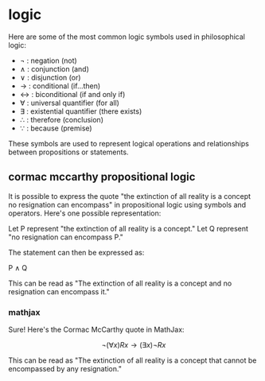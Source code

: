 # logic

Here are some of the most common logic symbols used in philosophical logic:

- $\neg$ : negation (not)
- $\land$ : conjunction (and)
- $\lor$ : disjunction (or)
- $\rightarrow$ : conditional (if...then)
- $\leftrightarrow$ : biconditional (if and only if)
- $\forall$ : universal quantifier (for all)
- $\exists$ : existential quantifier (there exists)
- $\therefore$ : therefore (conclusion)
- $\because$ : because (premise)

These symbols are used to represent logical operations and relationships between propositions or statements.

## cormac mccarthy propositional logic

It is possible to express the quote "the extinction of all reality is a concept no resignation can encompass" in propositional logic using symbols and operators. Here's one possible representation:

Let P represent "the extinction of all reality is a concept."
Let Q represent "no resignation can encompass P."

The statement can then be expressed as:

P ∧ Q

This can be read as "The extinction of all reality is a concept and no resignation can encompass it."

### mathjax

Sure! Here's the Cormac McCarthy quote in MathJax:

$$\neg(\forall x)Rx \rightarrow (\exists x)\neg Rx$$

This can be read as "The extinction of all reality is a concept that cannot be encompassed by any resignation."